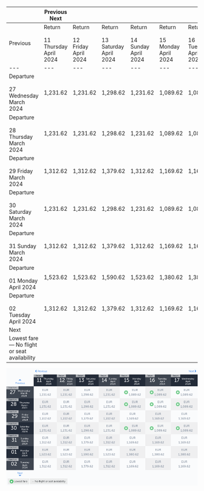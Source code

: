|     | Previous Next |     |     |     |     |     |     |
| --- | --- | --- | --- | --- | --- | --- | --- |
| Previous | Return<br><br>11 Thursday April 2024 | Return<br><br>12 Friday April 2024 | Return<br><br>13 Saturday April 2024 | Return<br><br>14 Sunday April 2024 | Return<br><br>15 Monday April 2024 | Return<br><br>16 Tuesday April 2024 | Return<br><br>17 Wednesday April 2024 |
| --- | --- | --- | --- | --- | --- | --- | --- |
| Departure<br><br>27 Wednesday March 2024 | 1,231.62 | 1,231.62 | 1,298.62 | 1,231.62 | 1,089.62 | 1,089.62 | 1,089.62 |
| Departure<br><br>28 Thursday March 2024 | 1,231.62 | 1,231.62 | 1,298.62 | 1,231.62 | 1,089.62 | 1,089.62 | 1,089.62 |
| Departure<br><br>29 Friday March 2024 | 1,312.62 | 1,312.62 | 1,379.62 | 1,312.62 | 1,169.62 | 1,169.62 | 1,169.62 |
| Departure<br><br>30 Saturday March 2024 | 1,231.62 | 1,231.62 | 1,298.62 | 1,231.62 | 1,089.62 | 1,089.62 | 1,089.62 |
| Departure<br><br>31 Sunday March 2024 | 1,312.62 | 1,312.62 | 1,379.62 | 1,312.62 | 1,169.62 | 1,169.62 | 1,169.62 |
| Departure<br><br>01 Monday April 2024 | 1,523.62 | 1,523.62 | 1,590.62 | 1,523.62 | 1,380.62 | 1,380.62 | 1,380.62 |
| Departure<br><br>02 Tuesday April 2024 | 1,312.62 | 1,312.62 | 1,379.62 | 1,312.62 | 1,169.62 | 1,169.62 | 1,169.62 |
| Next |
| Lowest fare — No flight or seat availability |     |     |     |     |     |     |     |

![](turkish-airlines.png)